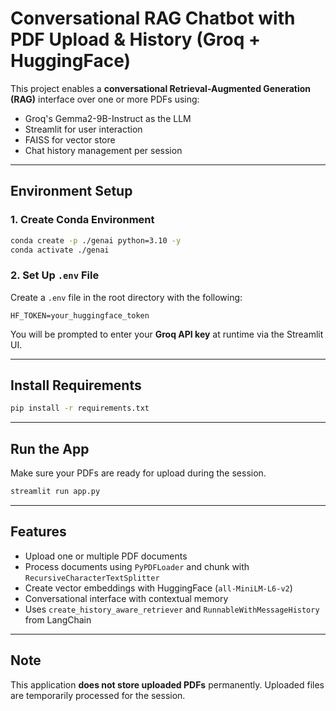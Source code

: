 #  Conversational RAG Chatbot with PDF Upload & History (Groq + HuggingFace)

This project enables a **conversational Retrieval-Augmented Generation (RAG)** interface over one or more PDFs using:
-  Groq's Gemma2-9B-Instruct as the LLM
-  Streamlit for user interaction
-  FAISS for vector store
-  Chat history management per session

---

##  Environment Setup

### 1. Create Conda Environment

```bash
conda create -p ./genai python=3.10 -y
conda activate ./genai
```

### 2. Set Up `.env` File

Create a `.env` file in the root directory with the following:

```env
HF_TOKEN=your_huggingface_token
```

You will be prompted to enter your **Groq API key** at runtime via the Streamlit UI.

---

##  Install Requirements

```bash
pip install -r requirements.txt
```

---

##  Run the App

Make sure your PDFs are ready for upload during the session.

```bash
streamlit run app.py
```
---

##  Features

- Upload one or multiple PDF documents
- Process documents using `PyPDFLoader` and chunk with `RecursiveCharacterTextSplitter`
- Create vector embeddings with HuggingFace (`all-MiniLM-L6-v2`)
- Conversational interface with contextual memory
- Uses `create_history_aware_retriever` and `RunnableWithMessageHistory` from LangChain

---

##  Note
This application **does not store uploaded PDFs** permanently. Uploaded files are temporarily processed for the session.